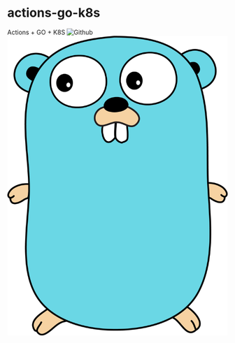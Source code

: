 # actions-go-k8s
Actions + GO + K8S
![Github](https://ist.mit.edu/sites/default/files/styles/news_image_node/public/news_images/github_silhouette-740x555.jpg?itok=2xhUmVO3 "Github")
![Gopher](https://raw.githubusercontent.com/golang-samples/gopher-vector/master/gopher.png "Gopher")